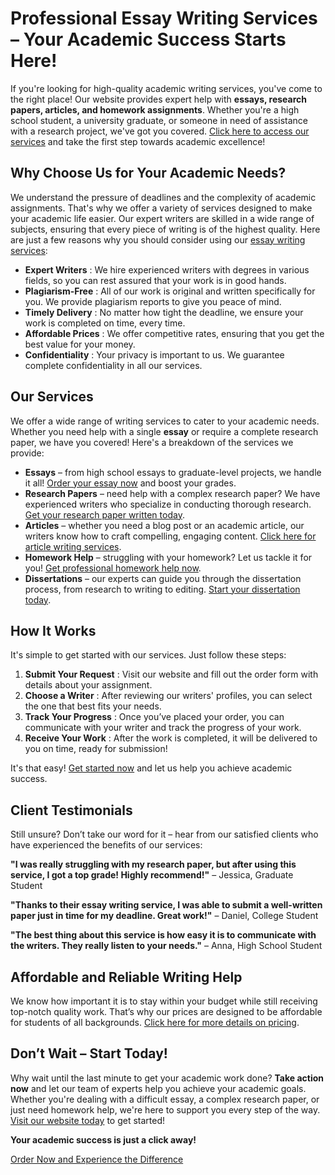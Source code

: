 # Professional Essay Writing Services – Your Academic Success Starts Here!

If you're looking for high-quality academic writing services, you've come to the right place! Our website provides expert help with **essays, research papers, articles, and homework assignments**. Whether you're a high school student, a university graduate, or someone in need of assistance with a research project, we've got you covered. [Click here to access our services](https://tinyurl.com/topessay?keyword=one+page+article) and take the first step towards academic excellence!

## Why Choose Us for Your Academic Needs?

We understand the pressure of deadlines and the complexity of academic assignments. That's why we offer a variety of services designed to make your academic life easier. Our expert writers are skilled in a wide range of subjects, ensuring that every piece of writing is of the highest quality. Here are just a few reasons why you should consider using our [essay writing services](https://tinyurl.com/topessay?keyword=one+page+article):

- **Expert Writers** : We hire experienced writers with degrees in various fields, so you can rest assured that your work is in good hands.
- **Plagiarism-Free** : All of our work is original and written specifically for you. We provide plagiarism reports to give you peace of mind.
- **Timely Delivery** : No matter how tight the deadline, we ensure your work is completed on time, every time.
- **Affordable Prices** : We offer competitive rates, ensuring that you get the best value for your money.
- **Confidentiality** : Your privacy is important to us. We guarantee complete confidentiality in all our services.

## Our Services

We offer a wide range of writing services to cater to your academic needs. Whether you need help with a single **essay** or require a complete research paper, we have you covered! Here's a breakdown of the services we provide:

- **Essays** – from high school essays to graduate-level projects, we handle it all! [Order your essay now](https://tinyurl.com/topessay?keyword=one+page+article) and boost your grades.
- **Research Papers** – need help with a complex research paper? We have experienced writers who specialize in conducting thorough research. [Get your research paper written today](https://tinyurl.com/topessay?keyword=one+page+article).
- **Articles** – whether you need a blog post or an academic article, our writers know how to craft compelling, engaging content. [Click here for article writing services](https://tinyurl.com/topessay?keyword=one+page+article).
- **Homework Help** – struggling with your homework? Let us tackle it for you! [Get professional homework help now](https://tinyurl.com/topessay?keyword=one+page+article).
- **Dissertations** – our experts can guide you through the dissertation process, from research to writing to editing. [Start your dissertation today](https://tinyurl.com/topessay?keyword=one+page+article).

## How It Works

It's simple to get started with our services. Just follow these steps:

1. **Submit Your Request** : Visit our website and fill out the order form with details about your assignment.
2. **Choose a Writer** : After reviewing our writers' profiles, you can select the one that best fits your needs.
3. **Track Your Progress** : Once you’ve placed your order, you can communicate with your writer and track the progress of your work.
4. **Receive Your Work** : After the work is completed, it will be delivered to you on time, ready for submission!

It's that easy! [Get started now](https://tinyurl.com/topessay?keyword=one+page+article) and let us help you achieve academic success.

## Client Testimonials

Still unsure? Don’t take our word for it – hear from our satisfied clients who have experienced the benefits of our services:

**"I was really struggling with my research paper, but after using this service, I got a top grade! Highly recommend!"** – Jessica, Graduate Student

**"Thanks to their essay writing service, I was able to submit a well-written paper just in time for my deadline. Great work!"** – Daniel, College Student

**"The best thing about this service is how easy it is to communicate with the writers. They really listen to your needs."** – Anna, High School Student

## Affordable and Reliable Writing Help

We know how important it is to stay within your budget while still receiving top-notch quality work. That’s why our prices are designed to be affordable for students of all backgrounds. [Click here for more details on pricing](https://tinyurl.com/topessay?keyword=one+page+article).

## Don’t Wait – Start Today!

Why wait until the last minute to get your academic work done? **Take action now** and let our team of experts help you achieve your academic goals. Whether you're dealing with a difficult essay, a complex research paper, or just need homework help, we're here to support you every step of the way. [Visit our website today](https://tinyurl.com/topessay?keyword=one+page+article) to get started!

**Your academic success is just a click away!**

[Order Now and Experience the Difference](https://tinyurl.com/topessay?keyword=one+page+article)
